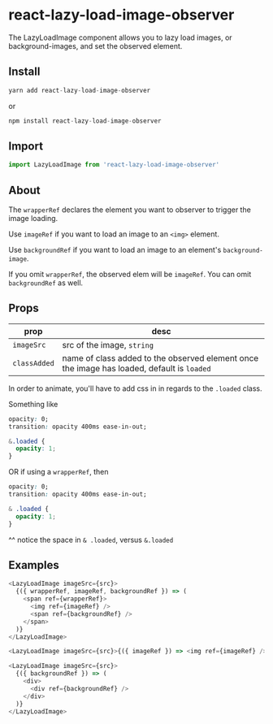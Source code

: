 # react-lazy-load-image-observer

The LazyLoadImage component allows you to lazy load images, or background-images, and set the observed element.

## Install

```js
yarn add react-lazy-load-image-observer
```

or

```js
npm install react-lazy-load-image-observer
```

## Import

```js
import LazyLoadImage from 'react-lazy-load-image-observer'
```

## About

The `wrapperRef` declares the element you want to observer to trigger the image loading.

Use `imageRef` if you want to load an image to an `<img>` element.

Use `backgroundRef` if you want to load an image to an element's `background-image`.

If you omit `wrapperRef`, the observed elem will be `imageRef`. You can omit `backgroundRef` as well.

## Props

| prop                    | desc                                                                                       |
| ----------------------- | ------------------------------------------------------------------------------------------ |
| <code>imageSrc</code>   | src of the image, `string`                                                                 |
| <code>classAdded</code> | name of class added to the observed element once the image has loaded, default is `loaded` |

In order to animate, you'll have to add css in in regards to the `.loaded` class.

Something like

```css
opacity: 0;
transition: opacity 400ms ease-in-out;

&.loaded {
  opacity: 1;
}
```

OR if using a `wrapperRef`, then

```css
opacity: 0;
transition: opacity 400ms ease-in-out;

& .loaded {
  opacity: 1;
}
```

^^ notice the space in `& .loaded`, versus `&.loaded`

## Examples

```js
<LazyLoadImage imageSrc={src}>
  {({ wrapperRef, imageRef, backgroundRef }) => (
    <span ref={wrapperRef}>
      <img ref={imageRef} />
      <span ref={backgroundRef} />
    </span>
  )}
</LazyLoadImage>
```

```js
<LazyLoadImage imageSrc={src}>{({ imageRef }) => <img ref={imageRef} />}</LazyLoadImage>
```

```js
<LazyLoadImage imageSrc={src}>
  {({ backgroundRef }) => (
    <div>
      <div ref={backgroundRef} />
    </div>
  )}
</LazyLoadImage>
```
